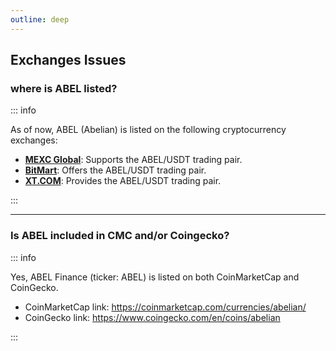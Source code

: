 ```yaml
---
outline: deep
---
```


## Exchanges Issues

### <Badge type="warning" text="QUESTION" /> where is ABEL listed?

::: info <Badge type="tip" text="ANSWER" />

As of now, ABEL (Abelian) is listed on the following cryptocurrency exchanges:

- [**MEXC Global**](https://www.mexc.com/zh-MY/exchange/ABEL_USDT): Supports the ABEL/USDT trading pair.
- [**BitMart**](https://www.bitmart.com/trade/zh-CN?symbol=ABEL_USDT): Offers the ABEL/USDT trading pair.
- [**XT.COM**](https://www.xt.com/en/trade/abel_usdt): Provides the ABEL/USDT trading pair.

:::

---

### <Badge type="warning" text="QUESTION" /> Is ABEL included in CMC and/or Coingecko?

::: info <Badge type="tip" text="ANSWER" />

Yes, ABEL Finance (ticker: ABEL) is listed on both CoinMarketCap and CoinGecko.

- CoinMarketCap link: https://coinmarketcap.com/currencies/abelian/
- CoinGecko link: https://www.coingecko.com/en/coins/abelian

:::

